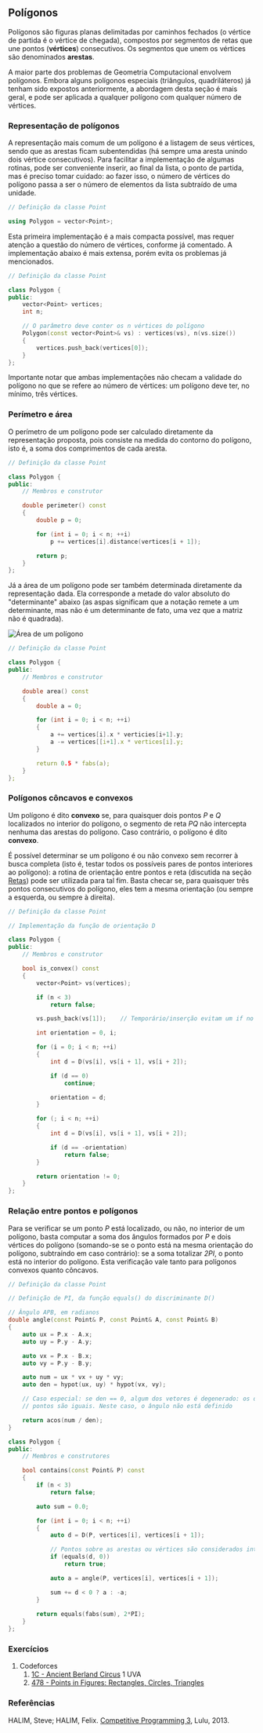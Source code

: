 Polígonos
---------

Polígonos são figuras planas delimitadas por caminhos fechados (o vértice de
partida é o vértice de chegada), compostos por segmentos de retas que une
pontos (**vértices**) consecutivos. Os segmentos que unem os vértices são 
denominados **arestas**.

A maior parte dos problemas de Geometria Computacional envolvem polígonos. 
Embora alguns polígonos especiais (triângulos, quadriláteros) já tenham sido
expostos anteriormente, a abordagem desta seção é mais geral, e pode ser 
aplicada a qualquer polígono com qualquer número de vértices.

### Representação de polígonos

A representação mais comum de um polígono é a listagem de seus vértices, sendo
que as arestas ficam subentendidas (há sempre uma aresta unindo dois vértice
consecutivos). Para facilitar a implementação de algumas rotinas, pode ser
conveniente inserir, ao final da lista, o ponto de partida, mas é preciso
tomar cuidado: ao fazer isso, o número de vértices do polígono passa a ser
o número de elementos da lista subtraído de uma unidade.
```C++
// Definição da classe Point

using Polygon = vector<Point>;
```

Esta primeira implementação é a mais compacta possível, mas requer atenção
a questão do número de vértices, conforme já comentado. A implementação abaixo
é mais extensa, porém evita os problemas já mencionados.
```C++
// Definição da classe Point

class Polygon {
public:
    vector<Point> vertices;
    int n;

    // O parâmetro deve conter os n vértices do polígono
    Polygon(const vector<Point>& vs) : vertices(vs), n(vs.size())
    {
        vertices.push_back(vertices[0]);
    }
};
```

Importante notar que ambas implementações não checam a validade do polígono
no que se refere ao número de vértices: um polígono deve ter, no mínimo,
três vértices.

### Perímetro e área

O perímetro de um polígono pode ser calculado diretamente da representação 
proposta, pois consiste na medida do contorno do polígono, isto é, a soma dos
comprimentos de cada aresta.
```C++
// Definição da classe Point

class Polygon {
public:
    // Membros e construtor

    double perimeter() const 
    {
        double p = 0;

        for (int i = 0; i < n; ++i)
            p += vertices[i].distance(vertices[i + 1]);

        return p;
    }
};
```
Já a área de um polígono pode ser também determinada diretamente da 
representação dada. Ela corresponde a metade do valor absoluto do 
"determinante" abaixo (as 
aspas significam que a notação remete a um determinante, mas não é um 
determinante de fato, uma vez que a matriz não é quadrada). 

![Área de um polígono](area.png)

```C++
// Definição da classe Point

class Polygon {
public:
    // Membros e construtor

    double area() const 
    {
        double a = 0;

        for (int i = 0; i < n; ++i)
        {
            a += vertices[i].x * verticies[i+1].y;
            a -= vertices[[i+1].x * vertices[i].y;
        }

        return 0.5 * fabs(a);
    }
};
```     

### Polígonos côncavos e convexos

Um polígono é dito **convexo** se, para quaisquer dois pontos _P_ e _Q_ 
localizados no interior do polígono, o segmento de reta _PQ_ não intercepta
nenhuma das arestas do polígono. Caso contrário, o polígono é dito **convexo**.

É possível determinar se um polígono é ou não convexo sem recorrer à busca 
completa (isto é, testar todos os possíveis pares de pontos interiores ao
polígono): 
a rotina de orientação entre pontos e reta (discutida na seção [Retas](Retas.md))
pode ser utilizada para tal fim. Basta checar se, para quaisquer três pontos 
consecutivos do polígono, eles tem a mesma orientação (ou sempre a esquerda,
ou sempre à direita).
```C++
// Definição da classe Point

// Implementação da função de orientação D

class Polygon {
public:
    // Membros e construtor

    bool is_convex() const
    {
        vector<Point> vs(vertices);

        if (n < 3)
            return false;

        vs.push_back(vs[1]);    // Temporário/inserção evitam um if no laço

        int orientation = 0, i;

        for (i = 0; i < n; ++i)
        {
            int d = D(vs[i], vs[i + 1], vs[i + 2]);

            if (d == 0)
                continue;

            orientation = d;
        }

        for (; i < n; ++i)
        {
            int d = D(vs[i], vs[i + 1], vs[i + 2]);

            if (d == -orientation)
                return false;
        }

        return orientation != 0;
    }
};
```

### Relação entre pontos e polígonos

Para se verificar se um ponto _P_ está localizado, ou não, no interior de um
polígono, basta computar a soma dos ângulos formados por _P_ e dois 
vértices do polígono (somando-se se o ponto está na mesma orientação do polígono,
subtraíndo em caso contrário): se a soma totalizar _2PI_, o ponto está no
interior do polígono. Esta verificação vale tanto para polígonos convexos 
quanto côncavos.
```C++
// Definição da classe Point

// Definição de PI, da função equals() do discriminante D()

// Ângulo APB, em radianos
double angle(const Point& P, const Point& A, const Point& B)
{
    auto ux = P.x - A.x;
    auto uy = P.y - A.y;

    auto vx = P.x - B.x;
    auto vy = P.y - B.y;

    auto num = ux * vx + uy * vy;
    auto den = hypot(ux, uy) * hypot(vx, vy);

    // Caso especial: se den == 0, algum dos vetores é degenerado: os dois
    // pontos são iguais. Neste caso, o ângulo não está definido

    return acos(num / den);
}

class Polygon {
public:
    // Membros e construtores

    bool contains(const Point& P) const
    {
        if (n < 3)
            return false;

        auto sum = 0.0;

        for (int i = 0; i < n; ++i)
        {
            auto d = D(P, vertices[i], vertices[i + 1]);

            // Pontos sobre as arestas ou vértices são considerados interiores
            if (equals(d, 0))
                return true;

            auto a = angle(P, vertices[i], vertices[i + 1]);

            sum += d < 0 ? a : -a;
        } 
    
        return equals(fabs(sum), 2*PI);
    }
};
```

### Exercícios

<!--- 1C - Área do polígono regular inscrito --->
<!--- 478 - Verificação de pontos no interior de círculos e polígonos -->
1. Codeforces
    1. [1C - Ancient Berland Circus](http://codeforces.com/problemset/problem/1/C)
1 UVA
    1. [478 - Points in Figures: Rectangles, Circles, Triangles](https://uva.onlinejudge.org/index.php?option=com_onlinejudge&Itemid=8&category=16&page=show_problem&problem=419)

### Referências

HALIM, Steve; HALIM, Felix. [Competitive Programming 3](http://cpbook.net/), Lulu, 2013.
